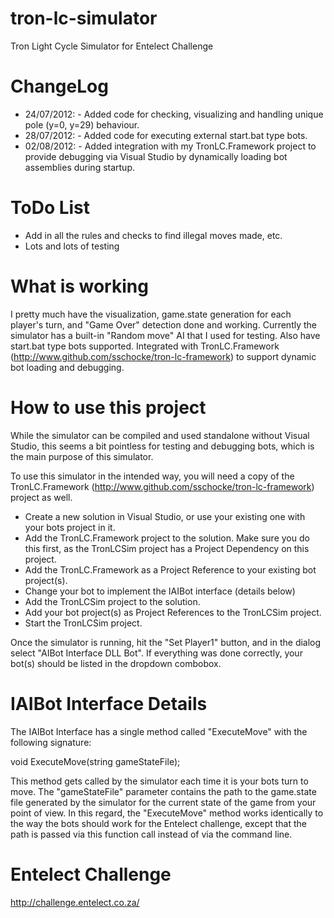tron-lc-simulator
=================

Tron Light Cycle Simulator for Entelect Challenge

ChangeLog
=========
- 24/07/2012: - Added code for checking, visualizing and handling unique pole (y=0, y=29) behaviour.
- 28/07/2012: - Added code for executing external start.bat type bots.
- 02/08/2012: - Added integration with my TronLC.Framework project to provide debugging via Visual Studio by dynamically loading bot assemblies during startup.

ToDo List
=========
- Add in all the rules and checks to find illegal moves made, etc.
- Lots and lots of testing

What is working
============
I pretty much have the visualization, game.state generation for each player's turn, and "Game Over" detection done and working. 
Currently the simulator has a built-in "Random move" AI that I used for testing. 
Also have start.bat type bots supported.
Integrated with TronLC.Framework (http://www.github.com/sschocke/tron-lc-framework) to support dynamic bot loading and debugging.

How to use this project
================
While the simulator can be compiled and used standalone without Visual Studio, this seems a bit pointless for testing and debugging bots, which is the main purpose of this simulator.

To use this simulator in the intended way, you will need a copy of the TronLC.Framework (http://www.github.com/sschocke/tron-lc-framework) project as well.
 - Create a new solution in Visual Studio, or use your existing one with your bots project in it.
 - Add the TronLC.Framework project to the solution. Make sure you do this first, as the TronLCSim project has a Project Dependency on this project.
 - Add the TronLC.Framework as a Project Reference to your existing bot project(s).
 - Change your bot to implement the IAIBot interface (details below)
 - Add the TronLCSim project to the solution.
 - Add your bot project(s) as Project References to the TronLCSim project.
 - Start the TronLCSim project.

Once the simulator is running, hit the "Set Player1" button, and in the dialog select "AIBot Interface DLL Bot". If everything was done correctly, your bot(s) should be listed in the dropdown combobox.

IAIBot Interface Details
=================
The IAIBot Interface has a single method called "ExecuteMove" with the following signature:

void ExecuteMove(string gameStateFile);

This method gets called by the simulator each time it is your bots turn to move. The "gameStateFile" parameter contains the path to the game.state file generated by the simulator for the current state of the game from your point of view. In this regard, the "ExecuteMove" method works identically to the way the bots should work for the Entelect challenge, except that the path is passed via this function call instead of via the command line.

Entelect Challenge
=================

http://challenge.entelect.co.za/
